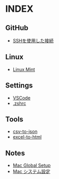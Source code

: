 INDEX
=====

## GitHub
* [SSHを使用した接続](/github/github-ssh.md)

## Linux
* [Linux Mint](/linux/linux_mint.md)

## Settings
* [VSCode](/settings/vscode/vscode-settings.md)
* [.zshrc](/settings/zshrc.md)

## Tools
* [csv-to-json](/files/csv-to-json/csv-to-json.html)
* [excel-to-html](/files/excel-to-html/excel-to-html.py)

## Notes
* [Mac Global Setup](/notes/mac-global-setup.md)
* [Mac システム設定](/notes/mac-setup.md)
